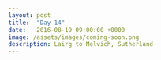 ```yaml
---
layout: post
title:  "Day 14"
date:   2016-08-19 09:00:00 +0000
image: /assets/images/coming-soon.png
description: Lairg to Melvich, Sutherland
---
```

